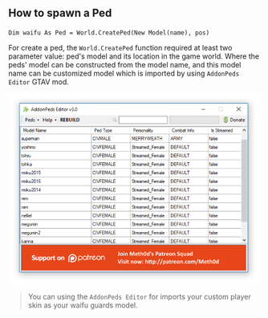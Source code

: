 ## How to spawn a Ped

```vbnet
Dim waifu As Ped = World.CreatePed(New Model(name), pos)
```

For create a ped, the ``World.CreatePed`` function required at least two parameter value: ped's model and its location in the game world. Where the peds' model can be constructed from the model name, and this model name can be customized model which is imported by using ``AddonPeds Editor`` GTAV mod.

![](./images/peds-name.png)
> You can using the ``AddonPeds Editor`` for imports your custom player skin as your waifu guards model.